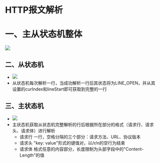 # HTTP报文解析

# 一、主从状态机整体

![](http://43.138.43.178:8000/image/HTTPRequestParser.png)





## 二、从状态机

- ![](http://43.138.43.178:8000/image/SubHTTPRequestParser.png)
- 从状态机每次解析一行，当成功解析一行后其状态将为LINE_OPEN，并从其设置的curIndex和lineStart即可获取到完整的一行



## 三、主状态机

- ![](http://43.138.43.178:8000/image/MainHTTPRequestParser.png)
- 主状态机获取从状态机完整解析的行后根据所在部分的格式（请求行、请求头、请求体）进行解析
  - 请求行
    一行，空格分隔的三个部分：请求方法、URL、协议版本
  - 请求头
    "key: value"形式的键值对，以/r/n的空行为结束
  - 请求体
    格式任意的内容部分，长度限制为头部字段中的"Content-Length"的值